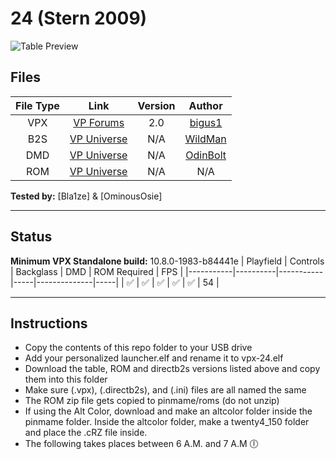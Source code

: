 # 24 (Stern 2009)

![Table Preview](../../images/vpx-24-preview.png)

## Files
| File Type | Link | Version | Author |
|:---------:|:----:|:-------:|:------:|
| VPX | [VP Forums](https://www.vpforums.org/index.php?app=downloads&showfile=15460) | 2.0 | [bigus1](https://www.vpforums.org/index.php?showuser=107629)  |
| B2S | [VP Universe](https://vpuniverse.com/files/file/2438-24-stern-2009/) | N/A | [WildMan](https://vpuniverse.com/profile/5-wildman/) |
| DMD | [VP Universe](https://vpuniverse.com/files/file/20738-24-stern-2009-serum-colorization/) | N/A | [OdinBolt](https://vpuniverse.com/profile/24633-odinbolt/)  |
| ROM | [VP Universe](https://vpuniverse.com/files/file/3368-twenty4_150zip/) | N/A | N/A |

**Tested by:** [Bla1ze] & [OminousOsie]

---

## Status 

**Minimum VPX Standalone build:** 10.8.0-1983-b84441e
| Playfield | Controls | Backglass | DMD | ROM Required | FPS | 
|-----------|----------|-----------|-----|--------------|-----|
| :white_check_mark: | :white_check_mark: | :white_check_mark: | :white_check_mark: | :white_check_mark: | 54 |

---

## Instructions
- Copy the contents of this repo folder to your USB drive
- Add your personalized launcher.elf and rename it to vpx-24.elf
- Download the table, ROM and directb2s versions listed above and copy them into this folder
- Make sure (.vpx), (.directb2s), and (.ini) files are all named the same
- The ROM zip file gets copied to pinmame/roms (do not unzip)
- If using the Alt Color, download and make an altcolor folder inside the pinmame folder. Inside the altcolor folder, make a twenty4_150 folder and place the .cRZ file inside. 
- The following takes places between 6 A.M. and 7 A.M 🕕
